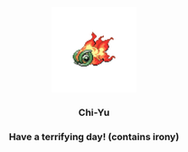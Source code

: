 <p align="center">
    <img src="https://raw.githubusercontent.com/PokeAPI/sprites/master/sprites/pokemon/1004.png" width="150" height="150">
</p>
<h3 align="center"> <b>Chi-Yu</b></h3>
<h3 align="center">Have a terrifying day! (contains irony)</h3>
